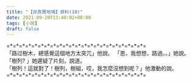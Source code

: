 ```yaml
---
title: "【非真實地場】資料(10)"
date: 2021-09-20T13:40:02+08:00
tags: [小說]
draft: false
---
```


=\*=\*=\*=\*=\*=\*=\*=\*=\*=\*=\*=\*=\*=\*=\*=\*=\*=\*=\*=\*=\*=\*=  
「路过樹木，總感覺這個地方太突兀」他說。
「恩，我想想，路過。。」她說。  
「樹列? 」她遲疑了片刻，說道。  
「樹列！這就對了！樹列，樹組，哎，我怎麼沒想到呢？」他激動的說。   
=\*=\*=\*=\*=\*=\*=\*=\*=\*=\*=\*=\*=\*=\*=\*=\*=\*=\*=\*=\*=\*=\*=  